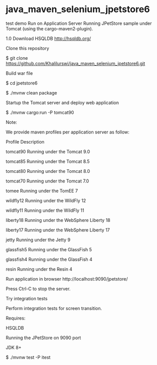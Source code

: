 # java_maven_selenium_jpetstore6
test demo
Run on Application Server
Running JPetStore sample under Tomcat (using the cargo-maven2-plugin).

1.0 Download HSQLDB http://hsqldb.org/ 

Clone this repository

$ git clone https://github.com/Khalilurswi/java_maven_selenium_jpetstore6.git

Build war file

$ cd jpetstore6

$ ./mvnw clean package

Startup the Tomcat server and deploy web application

$ ./mvnw cargo:run -P tomcat90

Note:

We provide maven profiles per application server as follow:

Profile	Description


tomcat90	Running under the Tomcat 9.0

tomcat85	Running under the Tomcat 8.5

tomcat80	Running under the Tomcat 8.0

tomcat70	Running under the Tomcat 7.0

tomee	Running under the TomEE 7

wildfly12	Running under the WildFly 12

wildfly11	Running under the WildFly 11

liberty18	Running under the WebSphere Liberty 18

liberty17	Running under the WebSphere Liberty 17

jetty	Running under the Jetty 9

glassfish5	Running under the GlassFish 5

glassfish4	Running under the GlassFish 4

resin	Running under the Resin 4

Run application in browser http://localhost:9090/jpetstore/

Press Ctrl-C to stop the server.

Try integration tests

Perform integration tests for screen transition.

Requires:

HSQLDB

Running the JPetStore on 9090 port

JDK 8+

$ ./mvnw test -P itest

